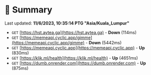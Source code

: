 # 📖 Summary
Last updated: **11/6/2023, 10:35:14 PTG "Asia/Kuala_Lumpur"**

- `GET` [https://hst.aytea.ga](https://hst.aytea.ga) - **Down** (114ms)
- `GET` [https://memeapi.cyclic.app/gimme](https://memeapi.cyclic.app/gimme) - **Down** (5442ms)
- `GET` [https://memeapi.cyclic.app](https://memeapi.cyclic.app) - **Up** (830ms)
- `GET` [https://klik.ml/health](https://klik.ml/health) - **Up** (4651ms)
- `GET` [https://dumb.onrender.com](https://dumb.onrender.com) - **Up** (875ms)
